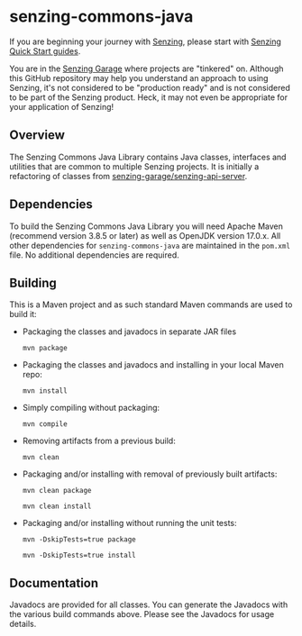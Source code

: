 # senzing-commons-java

If you are beginning your journey with [Senzing],
please start with [Senzing Quick Start guides].

You are in the [Senzing Garage] where projects are "tinkered" on.
Although this GitHub repository may help you understand an approach to using Senzing,
it's not considered to be "production ready" and is not considered to be part of the Senzing product.
Heck, it may not even be appropriate for your application of Senzing!

## Overview

The Senzing Commons Java Library contains Java classes, interfaces and utilities
that are common to multiple Senzing projects. It is initially a refactoring of
classes from [senzing-garage/senzing-api-server].

## Dependencies

To build the Senzing Commons Java Library you will need Apache Maven (recommend
version 3.8.5 or later) as well as OpenJDK version 17.0.x.  All other dependencies
for `senzing-commons-java` are maintained in the `pom.xml` file. No additional
dependencies are required.

## Building

This is a Maven project and as such standard Maven commands are used to build it:

- Packaging the classes and javadocs in separate JAR files

  ```console
  mvn package
  ```

- Packaging the classes and javadocs and installing in your local Maven repo:

  ```console
  mvn install
  ```

- Simply compiling without packaging:

  ```console
  mvn compile
  ```

- Removing artifacts from a previous build:

  ```console
  mvn clean
  ```

- Packaging and/or installing with removal of previously built artifacts:

  ```console
  mvn clean package
  ```

  ```console
  mvn clean install
  ```

- Packaging and/or installing without running the unit tests:

  ```console
  mvn -DskipTests=true package
  ```

  ```console
  mvn -DskipTests=true install
  ```

## Documentation

Javadocs are provided for all classes. You can generate the Javadocs with the
various build commands above. Please see the Javadocs for usage details.

[Senzing]: https://senzing.com/
[Senzing Quick Start guides]: https://docs.senzing.com/quickstart/
[Senzing Garage]: https://github.com/senzing-garage
[senzing-garage/senzing-api-server]: https://github.com/senzing-garage/senzing-api-server
